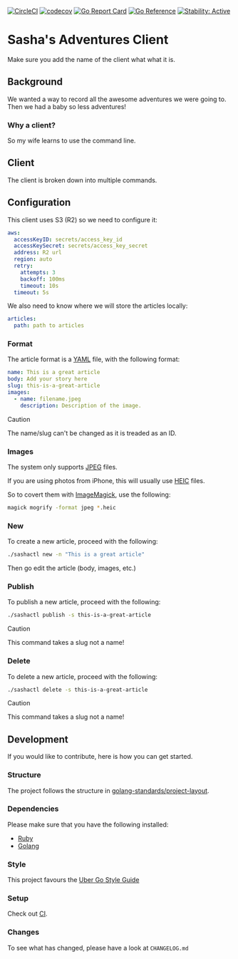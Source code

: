 [![CircleCI](https://circleci.com/gh/alexfalkowski/sashactl.svg?style=svg)](https://circleci.com/gh/alexfalkowski/sashactl)
[![codecov](https://codecov.io/gh/alexfalkowski/sashactl/graph/badge.svg?token=QSRFU8VNST)](https://codecov.io/gh/alexfalkowski/sashactl)
[![Go Report Card](https://goreportcard.com/badge/github.com/alexfalkowski/sashactl)](https://goreportcard.com/report/github.com/alexfalkowski/sashactl)
[![Go Reference](https://pkg.go.dev/badge/github.com/alexfalkowski/sashactl.svg)](https://pkg.go.dev/github.com/alexfalkowski/sashactl)
[![Stability: Active](https://masterminds.github.io/stability/active.svg)](https://masterminds.github.io/stability/active.html)

# Sasha's Adventures Client

Make sure you add the name of the client what what it is.

## Background

We wanted a way to record all the awesome adventures we were going to. Then we had a baby so less adventures!

### Why a client?

So my wife learns to use the command line.

## Client

The client is broken down into multiple commands.

## Configuration

This client uses S3 (R2) so we need to configure it:

```yaml
aws:
  accessKeyID: secrets/access_key_id
  accessKeySecret: secrets/access_key_secret
  address: R2 url
  region: auto
  retry:
    attempts: 3
    backoff: 100ms
    timeout: 10s
  timeout: 5s
```

We also need to know where we will store the articles locally:

```yaml
articles:
  path: path to articles
```

### Format

The article format is a [YAML](https://yaml.org/) file, with the following format:

```yaml
name: This is a great article
body: Add your story here
slug: this-is-a-great-article
images:
  - name: filename.jpeg
    description: Description of the image.
```

> [!CAUTION]
>  The name/slug can't be changed as it is treaded as an ID.

### Images

The system only supports [JPEG](https://en.wikipedia.org/wiki/JPEG) files.

If you are using photos from iPhone, this will usually use [HEIC](https://en.wikipedia.org/wiki/High_Efficiency_Image_File_Format) files.

So to covert them with [ImageMagick](https://github.com/ImageMagick/ImageMagick), use the following:

```bash
magick mogrify -format jpeg *.heic
```

### New

To create a new article, proceed with the following:

```bash
./sashactl new -n "This is a great article"
```

Then go edit the article (body, images, etc.)

### Publish

To publish a new article, proceed with the following:

```bash
./sashactl publish -s this-is-a-great-article
```

> [!CAUTION]
>  This command takes a slug not a name!

### Delete

To delete a new article, proceed with the following:

```bash
./sashactl delete -s this-is-a-great-article
```

> [!CAUTION]
>  This command takes a slug not a name!

## Development

If you would like to contribute, here is how you can get started.

### Structure

The project follows the structure in [golang-standards/project-layout](https://github.com/golang-standards/project-layout).

### Dependencies

Please make sure that you have the following installed:
- [Ruby](https://www.ruby-lang.org/en/)
- [Golang](https://go.dev/)

### Style

This project favours the [Uber Go Style Guide](https://github.com/uber-go/guide/blob/master/style.md)

### Setup

Check out [CI](.circleci/config.yml).

### Changes

To see what has changed, please have a look at `CHANGELOG.md`
